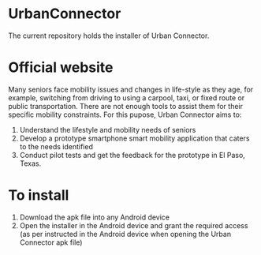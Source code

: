 # UrbanConnector
The current repository holds the installer of Urban Connector.

# Official website
Many seniors face mobility issues and changes in life-style as they age, for example, switching from driving to using a carpool, taxi, or fixed route or public transportation. There are not enough tools to assist them for their specific mobility constraints.
For this pupose, Urban Connector aims to:
1. Understand the lifestyle and mobility needs of seniors
2. Develop a prototype smartphone smart mobility application that caters to the needs identified
3. Conduct pilot tests and get the feedback for the prototype in El Paso, Texas.

# To install
1. Download the apk file into any Android device
2. Open the installer in the Android device and grant the required access (as per instructed in the Android device when opening the Urban Connector apk file)
